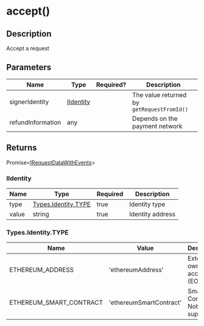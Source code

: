 # accept()

## Description

Accept a request

## Parameters

<table data-full-width="true"><thead><tr><th>Name</th><th>Type</th><th data-type="select">Required?</th><th>Description</th></tr></thead><tbody><tr><td>signerIdentity</td><td><a href="accept.md#iidentity">IIdentity</a></td><td></td><td>The value returned by <code>getRequestFromId()</code></td></tr><tr><td>refundInformation</td><td>any</td><td></td><td>Depends on the payment network</td></tr></tbody></table>

## Returns

Promise<[IRequestDataWithEvents](../irequestdatawithevents.md)>

### IIdentity

<table data-full-width="true"><thead><tr><th>Name</th><th>Type</th><th data-type="checkbox">Required</th><th>Description</th></tr></thead><tbody><tr><td>type</td><td><a href="accept.md#types.identity.type">Types.Identity.TYPE</a></td><td>true</td><td>Identity type</td></tr><tr><td>value</td><td>string</td><td>true</td><td>Identity address</td></tr></tbody></table>

### Types.Identity.TYPE

<table data-full-width="true"><thead><tr><th>Name</th><th>Value</th><th>Description</th></tr></thead><tbody><tr><td>ETHEREUM_ADDRESS</td><td>'ethereumAddress'</td><td>Externally owned account (EOA)</td></tr><tr><td>ETHEREUM_SMART_CONTRACT</td><td>'ethereumSmartContract'</td><td>Smart Contract. Not supported.</td></tr></tbody></table>
